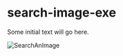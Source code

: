 # search-image-exe

Some initial text will go here.

![SearchAnImage](https://github.com/user-attachments/assets/b9ced2ee-2ffd-48da-8408-4503c31d96f1)
